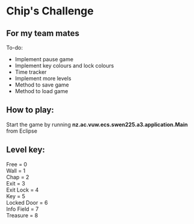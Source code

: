# Chip's Challenge #

## For my team mates ##

To-do:
- Implement pause game
- Implement key colours and lock colours
- Time tracker
- Implement more levels
- Method to save game
- Method to load game

## How to play: ##

Start the game by running **nz.ac.vuw.ecs.swen225.a3.application.Main** from Eclipse


## Level key: ##

Free = 0   
Wall = 1   
Chap = 2   
Exit = 3   
Exit Lock = 4   
Key = 5   
Locked Door = 6   
Info Field = 7   
Treasure = 8   